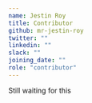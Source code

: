 ```yaml
---
name: Jestin Roy
title: Contributor
github: mr-jestin-roy
twitter: ""
linkedin: ""
slack: ""
joining_date: ""
role: "contributor"
---
```


Still waiting for this
